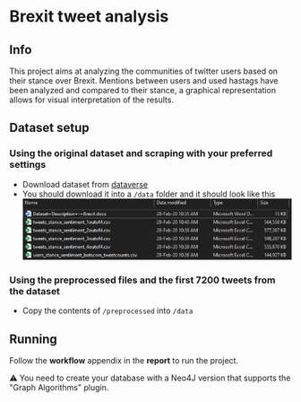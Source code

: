 # Brexit tweet analysis

## Info
This project aims at analyzing the communities of twitter users based on their stance over Brexit. 
Mentions between users and used hastags have been analyzed and compared to their stance, a graphical representation allows for visual interpretation of the results.

## Dataset setup
### Using the original dataset and scraping with your preferred settings
- Download dataset from [dataverse](https://dataverse.harvard.edu/dataset.xhtml?persistentId=doi:10.7910/DVN/KP4XRP)
- You should download it into a `/data` folder and it should look like this
![folder structure](https://raw.githubusercontent.com/loris2222/brexit-tweet-analysis/master/pics/datafolder.png)  

### Using the preprocessed files and the first 7200 tweets from the dataset
- Copy the contents of `/preprocessed` into `/data`

## Running
Follow the **workflow** appendix in the **report** to run the project.  

⚠️ You need to create your database with a Neo4J version that supports the "Graph Algorithms" plugin.

